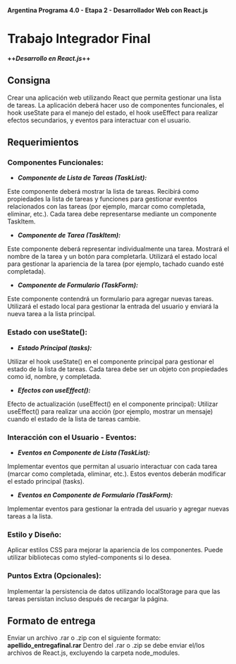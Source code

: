 **Argentina Programa 4.0 - Etapa 2 - Desarrollador Web con React.js**

# Trabajo Integrador Final

**++_Desarrollo en React.js_++**

## Consigna

Crear una aplicación web utilizando React que permita gestionar una lista de tareas. La aplicación deberá hacer uso de componentes funcionales, el hook useState para el manejo del estado, el hook useEffect para realizar efectos secundarios, y eventos para interactuar con el usuario.

## Requerimientos

### **Componentes Funcionales:**

- **_Componente de Lista de Tareas (TaskList):_**

Este componente deberá mostrar la lista de tareas. Recibirá como propiedades la lista de tareas y funciones para gestionar eventos
relacionados con las tareas (por ejemplo, marcar como completada, eliminar, etc.). Cada tarea debe representarse mediante un componente TaskItem.

- **_Componente de Tarea (TaskItem):_**

Este componente deberá representar individualmente una tarea. Mostrará el nombre de la tarea y un botón para completarla. Utilizará el estado local para gestionar la apariencia de la tarea (por ejemplo, tachado
cuando esté completada).

- **_Componente de Formulario (TaskForm):_**

Este componente contendrá un formulario para agregar nuevas tareas. Utilizará el estado local para gestionar la entrada del usuario y enviará la nueva tarea a la lista principal.

### **Estado con useState():**

- **_Estado Principal (tasks):_**

Utilizar el hook useState() en el componente principal para gestionar el estado de la lista de tareas. Cada tarea debe ser un objeto con propiedades como id, nombre, y completada.

- **_Efectos con useEffect():_**

Efecto de actualización (useEffect() en el componente principal): Utilizar useEffect() para realizar una acción (por ejemplo, mostrar un mensaje) cuando el estado de la lista de tareas cambie.

### **Interacción con el Usuario - Eventos:**

- **_Eventos en Componente de Lista (TaskList):_**

Implementar eventos que permitan al usuario interactuar con cada tarea (marcar como completada, eliminar, etc.). Estos eventos deberán modificar el estado principal (tasks).

- **_Eventos en Componente de Formulario (TaskForm):_**

Implementar eventos para gestionar la entrada del usuario y agregar nuevas tareas a la lista.

### **Estilo y Diseño:**

Aplicar estilos CSS para mejorar la apariencia de los componentes. Puede utilizar bibliotecas como styled-components si lo desea.

### **Puntos Extra (Opcionales):**

Implementar la persistencia de datos utilizando localStorage para que las tareas persistan incluso después de recargar la página.

## Formato de entrega

Enviar un archivo .rar o .zip con el siguiente formato: **apellido_entregafinal.rar**
Dentro del .rar o .zip se debe enviar el/los archivos de React.js, excluyendo la carpeta node_modules.
